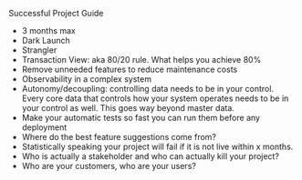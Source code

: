 Successful Project Guide

* 3 months max
* Dark Launch
* Strangler
* Transaction View: aka 80/20 rule. What helps you achieve 80%
* Remove unneeded features to reduce maintenance costs
* Observability in a complex system
* Autonomy/decoupling: controlling data needs to be in your control. Every core data that controls how your system operates needs to be in your control as well. This goes way beyond master data.
* Make your automatic tests so fast you can run them before any deployment
* Where do the best feature suggestions come from?
* Statistically speaking your project will fail if it is not live within x months.
* Who is actually a stakeholder and who can actually kill your project?
* Who are your customers, who are your users?